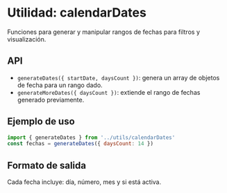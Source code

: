 # Utilidad: calendarDates

Funciones para generar y manipular rangos de fechas para filtros y visualización.

## API
- `generateDates({ startDate, daysCount })`: genera un array de objetos de fecha para un rango dado.
- `generateMoreDates({ daysCount })`: extiende el rango de fechas generado previamente.

## Ejemplo de uso
```js
import { generateDates } from '../utils/calendarDates'
const fechas = generateDates({ daysCount: 14 })
```

## Formato de salida
Cada fecha incluye: día, número, mes y si está activa.
